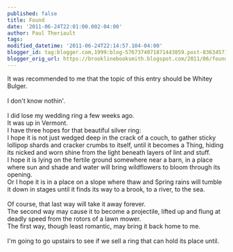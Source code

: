 ```yaml
---
published: false
title: Found
date: '2011-06-24T22:01:00.002-04:00'
author: Paul Theriault
tags: 
modified_datetime: '2011-06-24T22:14:57.104-04:00'
blogger_id: tag:blogger.com,1999:blog-5767374071871443859.post-8363457119200632636
blogger_orig_url: https://brooklinebooksmith.blogspot.com/2011/06/found.html
---
```


It was recommended to me that the topic of this entry should be Whitey <span class="blsp-spelling-error" id="SPELLING_ERROR_0">Bulger</span>.<br /><br />I don't know <span class="blsp-spelling-error" id="SPELLING_ERROR_1">nothin</span>'.<br /><br />I did lose my wedding ring a few weeks ago.<br />It was up in Vermont.<br />I have three hopes for that beautiful silver ring:<br />I hope it is not just wedged deep in the crack of a couch, to gather sticky lollipop shards and cracker crumbs to itself, until it becomes a Thing, hiding its nicked and worn shine from the light beneath layers of lint and stuff.<br />I hope it is lying on the fertile ground somewhere near a barn, in a place where sun and shade and water will bring wildflowers to bloom through its opening.<br />Or I hope it is in a place on a slope where thaw and Spring rains will tumble it down in stages until it finds its way to a brook, to a river, to the sea.<br /><br />Of course, that last way will take it away forever.<br />The second way may cause it to become a projectile, lifted up and flung at deadly speed from the rotors of a lawn mower.<br />The first way, though least romantic, may bring it back home to me.<br /><br />I'm going to go upstairs to see if we sell a ring that can hold its place until.